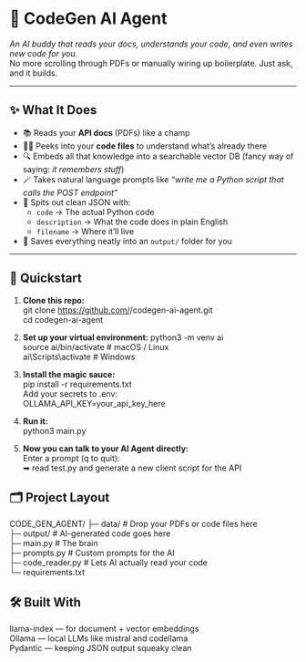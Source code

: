 # 🤖 CodeGen AI Agent

*An AI buddy that reads your docs, understands your code, and even writes new code for you.*  
No more scrolling through PDFs or manually wiring up boilerplate. Just ask, and it builds.  

---

## ✨ What It Does

- 📚 Reads your **API docs** (PDFs) like a champ  
- 🧑‍💻 Peeks into your **code files** to understand what’s already there  
- 🔍 Embeds all that knowledge into a searchable vector DB (fancy way of saying: *it remembers stuff*)  
- 🪄 Takes natural language prompts like *“write me a Python script that calls the POST endpoint”*  
- 📝 Spits out clean JSON with:
  - `code` → The actual Python code  
  - `description` → What the code does in plain English  
  - `filename` → Where it’ll live  
- 💾 Saves everything neatly into an `output/` folder for you  

---

## 🚀 Quickstart

1. **Clone this repo:**  
git clone https://github.com/<your-username>/codegen-ai-agent.git  
cd codegen-ai-agent

2. **Set up your virtual environment:**
python3 -m venv ai  
source ai/bin/activate  # macOS / Linux  
ai\Scripts\activate     # Windows

3. **Install the magic sauce:**  
pip install -r requirements.txt  
Add your secrets to .env:  
OLLAMA_API_KEY=your_api_key_here

4. **Run it:**  
python3 main.py

5. **Now you can talk to your AI Agent directly:**  
Enter a prompt (q to quit):  
➡ read test.py and generate a new client script for the API

## 🗂 **Project Layout**
CODE_GEN_AGENT/
├─ data/           # Drop your PDFs or code files here  
├─ output/         # AI-generated code goes here  
├─ main.py         # The brain  
├─ prompts.py      # Custom prompts for the AI  
├─ code_reader.py  # Lets AI actually read your code  
└─ requirements.txt

## 🛠 **Built With**  
llama-index — for document + vector embeddings  
Ollama — local LLMs like mistral and codellama  
Pydantic — keeping JSON output squeaky clean

